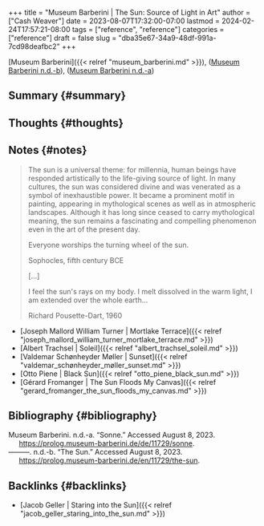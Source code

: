 +++
title = "Museum Barberini | The Sun: Source of Light in Art"
author = ["Cash Weaver"]
date = 2023-08-07T17:32:00-07:00
lastmod = 2024-02-24T17:57:21-08:00
tags = ["reference", "reference"]
categories = ["reference"]
draft = false
slug = "dba35e67-34a9-48df-991a-7cd98deafbc2"
+++

[Museum Barberini]({{< relref "museum_barberini.md" >}}), (<a href="#citeproc_bib_item_2">Museum Barberini n.d.-b</a>), (<a href="#citeproc_bib_item_1">Museum Barberini n.d.-a</a>)


## Summary {#summary}


## Thoughts {#thoughts}


## Notes {#notes}

> The sun is a universal theme: for millennia, human beings have responded artistically to the life-giving source of light. In many cultures, the sun was considered divine and was venerated as a symbol of inexhaustible power. It became a prominent motif in painting, appearing in mythological scenes as well as in atmospheric landscapes. Although it has long since ceased to carry mythological meaning, the sun remains a fascinating and compelling phenomenon even in the art of the present day.
>
> <div class="quote2">
>
> Everyone worships the turning wheel of the sun.
>
> Sophocles, fifth century BCE
>
> </div>
>
> [...]
>
> <div class="quote2">
>
> I feel the sun's rays on my body.
> I melt dissolved in the warm light,
> I am extended over the whole earth...
>
> Richard Pousette-Dart, 1960
>
> </div>

-   [Joseph Mallord William Turner | Mortlake Terrace]({{< relref "joseph_mallord_william_turner_mortlake_terrace.md" >}})
-   [Albert Trachsel | Soleil]({{< relref "albert_trachsel_soleil.md" >}})
-   [Valdemar Schønheyder Møller | Sunset]({{< relref "valdemar_schønheyder_møller_sunset.md" >}})
-   [Otto Piene | Black Sun]({{< relref "otto_piene_black_sun.md" >}})
-   [Gérard Fromanger | The Sun Floods My Canvas]({{< relref "gerard_fromanger_the_sun_floods_my_canvas.md" >}})


## Bibliography {#bibliography}

<style>.csl-entry{text-indent: -1.5em; margin-left: 1.5em;}</style><div class="csl-bib-body">
  <div class="csl-entry"><a id="citeproc_bib_item_1"></a>Museum Barberini. n.d.-a. “Sonne.” Accessed August 8, 2023. <a href="https://prolog.museum-barberini.de/de/11729/sonne">https://prolog.museum-barberini.de/de/11729/sonne</a>.</div>
  <div class="csl-entry"><a id="citeproc_bib_item_2"></a>———. n.d.-b. “The Sun.” Accessed August 8, 2023. <a href="https://prolog.museum-barberini.de/en/11729/the-sun">https://prolog.museum-barberini.de/en/11729/the-sun</a>.</div>
</div>


## Backlinks {#backlinks}

-   [Jacob Geller | Staring into the Sun]({{< relref "jacob_geller_staring_into_the_sun.md" >}})
